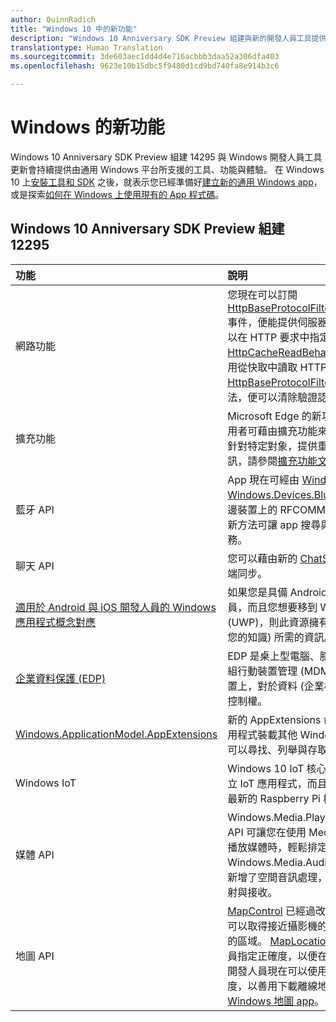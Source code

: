 ```yaml
---
author: QuinnRadich
title: "Windows 10 中的新功能"
description: "Windows 10 Anniversary SDK Preview 組建與新的開發人員工具提供了由全新通用 Windows 平台支援的工具、功能和體驗。"
translationtype: Human Translation
ms.sourcegitcommit: 3de603aec1dd4d4e716acbbb3daa52a306dfa403
ms.openlocfilehash: 9623e10b15dbc5f9480d1cd9bd740fa8e914b3c6

---
```


# Windows 的新功能

Windows 10 Anniversary SDK Preview 組建 14295 與 Windows 開發人員工具更新會持續提供由通用 Windows 平台所支援的工具、功能與體驗。 在 Windows 10 上[安裝工具和 SDK](https://developer.microsoft.com/windows/downloads#_blank) 之後，就表示您已經準備好[建立新的通用 Windows app](https://msdn.microsoft.com/library/windows/apps/bg124288)，或是探索[如何在 Windows 上使用現有的 App 程式碼](https://msdn.microsoft.com/library/windows/apps/mt238321)。

## Windows 10 Anniversary SDK Preview 組建 12295

功能 | 說明
 :---- | :----
網路功能 | 您現在可以訂閱 [HttpBaseProtocolFilter.ServerCustomValidationRequest](https://msdn.microsoft.com/library/windows/apps/windows.web.http.filters.httpbaseprotocolfilter.aspx#_blank) 事件，便能提供伺服器 SSL/TLS 憑證的自訂驗證。 您也可以在 HTTP 要求中指定 [HttpCacheReadBehavior.NoCache](https://msdn.microsoft.com/library/windows/apps/windows.web.http.filters.httpcachereadbehavior.aspx#_blank) 列舉值，便能完全停用從快取中讀取 HTTP 回應。 現在藉由呼叫 [HttpBaseProtocolFilter.ClearAuthenticationCache](https://msdn.microsoft.com/library/windows/apps/windows.web.http.filters.httpbaseprotocolfilter.aspx#_blank) 方法，便可以清除驗證認證，以促成「登出」狀況。
擴充功能 | Microsoft Edge 的新功能之一，便是能使用擴充功能。 使用者可藉由擴充功能來擴充 Microsoft Edge 的功能，以便針對特定對象，提供重要的特殊功能。 若要了解詳細資訊，請參閱[擴充功能文件](https://developer.microsoft.com/microsoft-edge/platform/documentation/extensions/#_blank)。
藍牙 API | App 現在可經由 [Windows.Devices.Bluetooth and Windows.Devices.Bluetooth.Rfcomm](https://msdn.microsoft.com/library/windows/apps/windows.devices.bluetooth.aspx#_blank) 來存取遠端藍牙周邊裝置上的 RFCOMM 服務，而不必先與周邊裝置配對。 新方法可讓 app 搜尋與存取未配對裝置上的 RFCOMM 服務。
聊天 API | 您可以藉由新的 [ChatSyncManager](https://msdn.microsoft.com/library/windows/apps/mt414181.aspx#_blank) 類別，使得簡訊與雲端同步。
[適用於 Android 與 iOS 開發人員的 Windows 應用程式概念對應](https://msdn.microsoft.com/windows/uwp/porting/android-ios-uwp-map#_blank) | 如果您是具備 Android 或 iOS 技巧和 (或) 程式碼的開發人員，而且您想要移到 Windows 10 和通用 Windows 平台 (UWP)，則此資源擁有您在三個平台之間對應平台功能 (和您的知識) 所需的資訊。
[企業資料保護 (EDP)](https://msdn.microsoft.com/windows/uwp/enterprise/edp-hub?branch=build2016#_blank) | EDP 是桌上型電腦、膝上型電腦、平板電腦與手機上的一組行動裝置管理 (MDM) 功能。 EDP 讓企業在其管理的裝置上，對於資料 (企業檔案與資料 blob) 處理方式有更大的控制權。
[Windows.ApplicationModel.AppExtensions](https://msdn.microsoft.com/library/windows/apps/windows.applicationmodel.appextensions.aspx#_blank) | 新的 AppExtensions 命名空間可讓您的 Windows 市集應用程式裝載其他 Windows 市集應用程式提供的內容。 您可以尋找、列舉與存取來自那些 app 的唯讀內容。
Windows IoT | Windows 10 IoT 核心版可讓您以 Windows 的熟悉感來建立 IoT 應用程式，而且目前可用於 Raspberry Pi 3，這是最新的 Raspberry Pi 機板。
媒體 API | Windows.Media.Playback 命名空間中新的 MediaBreak API 可讓您在使用 MediaSource 與 MediaPlaybackItem 播放媒體時，輕鬆排定與管理媒體中斷。 Windows.Media.Audio 命名空間中新的 AudioGraph API 新增了空間音訊處理，讓您為音訊圖節點指派 3D 定位的發射與接收。
地圖 API | [MapControl](https://msdn.microsoft.com/library/windows/apps/windows.ui.xaml.controls.maps.mapcontrol.aspx#_blank) 已經過改善，讓開發人員在非常傾斜的視角，可以取得接近攝影機的可見區域，而排除遠處與接近地平線的區域。 [MapLocationFinder](https://msdn.microsoft.com/library/windows/apps/windows.services.maps.maplocationfinder.aspx#_blank) 類別已擴充，可以讓開發人員指定正確度，以便在反向地理編碼時最佳化網路流量。 開發人員現在可以使用 [LaunchUriAsync](https://msdn.microsoft.com/library/windows/apps/hh701480.aspx#_blank) 方法與指定經緯度，以善用下載離線地圖。 如需詳細資訊，請參閱[啟動 Windows 地圖 app](https://msdn.microsoft.com/windows/uwp/launch-resume/launch-maps-app#_blank)。



<!--HONumber=Jul16_HO2-->


